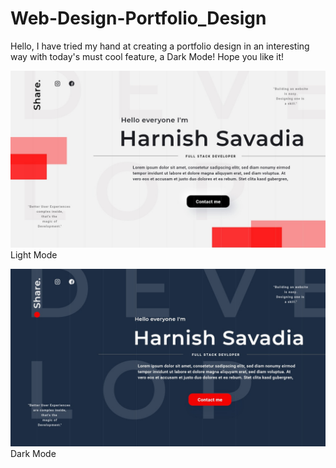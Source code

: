 # Web-Design-Portfolio_Design

Hello, I have tried my hand at creating a portfolio design in an interesting way with today's must cool feature, a Dark Mode! Hope you like it!

![light_mode](design_LightMode.JPG)
Light Mode


![dark_mode](design_DarkMode.JPG)
Dark Mode

